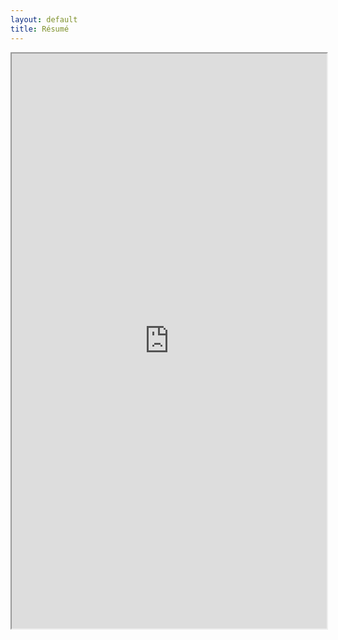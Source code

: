 ```yaml
---
layout: default
title: Résumé
---
```

<iframe src="https://drive.google.com/file/d/0B4FXXdMcVFGMa0hnMTNuOTFXd1E/preview" sandbox="allow-scripts allow-same-origin" width="100%" height="920"></iframe>
